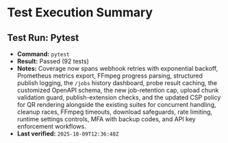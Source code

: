 # Test Execution Summary

## Test Run: Pytest
- **Command:** `pytest`
- **Result:** Passed (92 tests)
- **Notes:** Coverage now spans webhook retries with exponential backoff, Prometheus metrics export, FFmpeg progress parsing, structured publish logging, the `/jobs` history dashboard, probe result caching, the customized OpenAPI schema, the new job-retention cap, upload chunk validation guard, publish-extension checks, and the updated CSP policy for QR rendering alongside the existing suites for concurrent handling, cleanup races, FFmpeg timeouts, download safeguards, rate limiting, runtime settings controls, MFA with backup codes, and API key enforcement workflows.
- **Last verified:** `2025-10-09T12:36:48Z`
